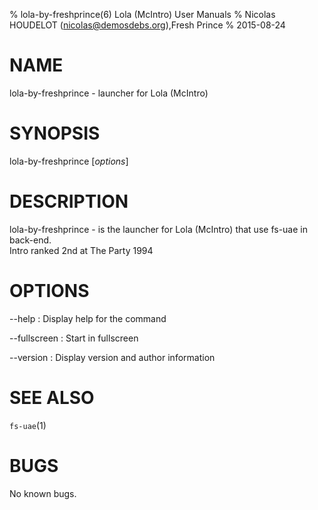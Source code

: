 % lola-by-freshprince(6) Lola (McIntro) User Manuals
% Nicolas HOUDELOT (nicolas@demosdebs.org),Fresh Prince
% 2015-08-24

# NAME
lola-by-freshprince - launcher for Lola (McIntro)

# SYNOPSIS
lola-by-freshprince [*options*]

# DESCRIPTION
lola-by-freshprince - is the launcher for Lola (McIntro) that use fs-uae in back-end.  
Intro ranked 2nd at The Party 1994

# OPTIONS
\--help
:   Display help for the command

\--fullscreen
:   Start in fullscreen

\--version
:   Display version and author information

# SEE ALSO
`fs-uae`(1)

# BUGS
No known bugs.
